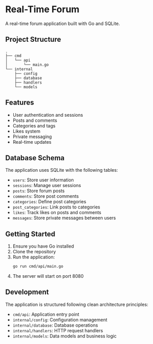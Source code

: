 # Real-Time Forum

A real-time forum application built with Go and SQLite.

## Project Structure

```
.
├── cmd
│   └── api
│       └── main.go
└── internal
    ├── config
    ├── database
    ├── handlers
    └── models
```

## Features

- User authentication and sessions
- Posts and comments
- Categories and tags
- Likes system
- Private messaging
- Real-time updates

## Database Schema

The application uses SQLite with the following tables:

- `users`: Store user information
- `sessions`: Manage user sessions
- `posts`: Store forum posts
- `comments`: Store post comments
- `categories`: Define post categories
- `post_categories`: Link posts to categories
- `likes`: Track likes on posts and comments
- `messages`: Store private messages between users

## Getting Started

1. Ensure you have Go installed
2. Clone the repository
3. Run the application:
   ```bash
   go run cmd/api/main.go
   ```
4. The server will start on port 8080

## Development

The application is structured following clean architecture principles:

- `cmd/api`: Application entry point
- `internal/config`: Configuration management
- `internal/database`: Database operations
- `internal/handlers`: HTTP request handlers
- `internal/models`: Data models and business logic
